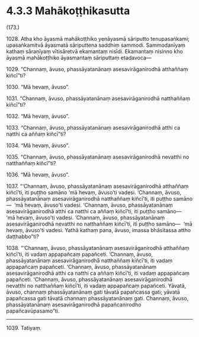 # 4.3.3 Mahākoṭṭhikasutta

(173.)

1028\. Atha kho āyasmā mahākoṭṭhiko yenāyasmā sāriputto tenupasaṅkami; upasaṅkamitvā āyasmatā sāriputtena saddhiṃ sammodi. Sammodanīyaṃ kathaṃ sāraṇīyaṃ vītisāretvā ekamantaṃ nisīdi. Ekamantaṃ nisinno kho āyasmā mahākoṭṭhiko āyasmantaṃ sāriputtaṃ etadavoca—

1029\. “Channaṃ, āvuso, phassāyatanānaṃ asesavirāganirodhā atthaññaṃ kiñcī”ti?

1030\. “Mā hevaṃ, āvuso”.

1031\. “Channaṃ, āvuso, phassāyatanānaṃ asesavirāganirodhā natthaññaṃ kiñcī”ti?

1032\. “Mā hevaṃ, āvuso”.

1033\. “Channaṃ, āvuso, phassāyatanānaṃ asesavirāganirodhā atthi ca natthi ca aññaṃ kiñcī”ti?

1034\. “Mā hevaṃ, āvuso”.

1035\. “Channaṃ, āvuso, phassāyatanānaṃ asesavirāganirodhā nevatthi no natthaññaṃ kiñcī”ti?

1036\. “Mā hevaṃ, āvuso”.

1037\. “‘Channaṃ, āvuso, phassāyatanānaṃ asesavirāganirodhā atthaññaṃ kiñcī’ti, iti puṭṭho samāno ‘mā hevaṃ, āvuso’ti vadesi. ‘Channaṃ, āvuso, phassāyatanānaṃ asesavirāganirodhā natthaññaṃ kiñcī’ti, iti puṭṭho samāno—  ‘mā hevaṃ, āvuso’ti vadesi. ‘Channaṃ, āvuso, phassāyatanānaṃ asesavirāganirodhā atthi ca natthi ca aññaṃ kiñcī’ti, iti puṭṭho samāno—  ‘mā hevaṃ, āvuso’ti vadesi. ‘Channaṃ, āvuso, phassāyatanānaṃ asesavirāganirodhā nevatthi no natthaññaṃ kiñcī’ti, iti puṭṭho samāno—  ‘mā hevaṃ, āvuso’ti vadesi. Yathā kathaṃ pana, āvuso, imassa bhāsitassa attho daṭṭhabbo”ti?

1038\. “‘Channaṃ, āvuso, phassāyatanānaṃ asesavirāganirodhā atthaññaṃ kiñcī’ti, iti vadaṃ appapañcaṃ papañceti. ‘Channaṃ, āvuso, phassāyatanānaṃ asesavirāganirodhā natthaññaṃ kiñcī’ti, iti vadaṃ appapañcaṃ papañceti. ‘Channaṃ, āvuso, phassāyatanānaṃ asesavirāganirodhā atthi ca natthi ca aññaṃ kiñcī’ti, iti vadaṃ appapañcaṃ papañceti. ‘Channaṃ, āvuso, phassāyatanānaṃ asesavirāganirodhā nevatthi no natthaññaṃ kiñcī’ti, iti vadaṃ appapañcaṃ papañceti. Yāvatā, āvuso, channaṃ phassāyatanānaṃ gati tāvatā papañcassa gati; yāvatā papañcassa gati tāvatā channaṃ phassāyatanānaṃ gati. Channaṃ, āvuso, phassāyatanānaṃ asesavirāganirodhā papañcanirodho papañcavūpasamo”ti.

---

1039\. Tatiyaṃ.
